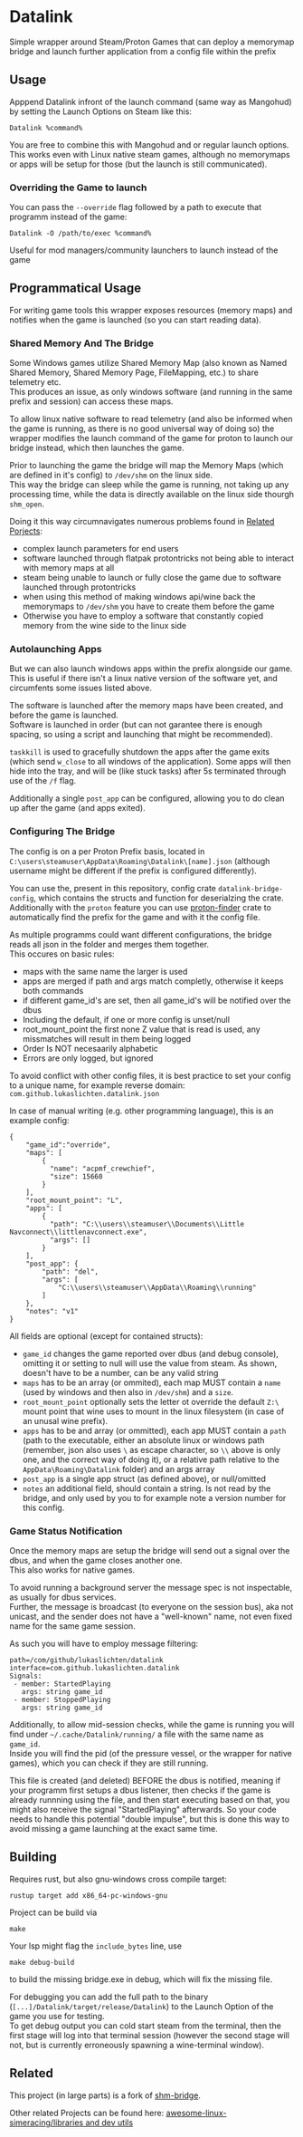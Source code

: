 # Datalink
Simple wrapper around Steam/Proton Games that can deploy a memorymap bridge and launch further application from a config file within the prefix

## Usage
Apppend Datalink infront of the launch command (same way as Mangohud) by setting the Launch Options on Steam like this:
```
Datalink %command%
```

You are free to combine this with Mangohud and or regular launch options.  
This works even with Linux native steam games, although no memorymaps or apps will be setup for those (but the launch is still communicated).

### Overriding the Game to launch
You can pass the `--override` flag followed by a path to execute that programm instead of the game:  
```
Datalink -O /path/to/exec %command%
```
Useful for mod managers/community launchers to launch instead of the game

## Programmatical Usage
For writing game tools this wrapper exposes resources (memory maps) and notifies when the game is launched (so you can start reading data).  
  
### Shared Memory And The Bridge
Some Windows games utilize Shared Memory Map (also known as Named Shared Memory, Shared Memory Page, FileMapping, etc.) to share telemetry etc.  
This produces an issue, as only windows software (and running in the same prefix and session) can access these maps.  
  
To allow linux native software to read telemetry (and also be informed when the game is running, as there is no good universal way of doing so)
the wrapper modifies the launch command of the game for proton to launch our bridge instead, which then launches the game.  

Prior to launching the game the bridge will map the Memory Maps (which are defined in it's config) to `/dev/shm` on the linux side.  
This way the bridge can sleep while the game is running, not taking up any processing time,
while the data is directly available on the linux side thourgh `shm_open`.  
  
Doing it this way circumnavigates numerous problems found in [Related Porjects](#related):
- complex launch parameters for end users
- software launched through flatpak protontricks not being able to interact with memory maps at all
- steam being unable to launch or fully close the game due to software launched through protontricks
- when using this method of making windows api/wine back the memorymaps to `/dev/shm` you have to create them before the game
- Otherwise you have to employ a software that constantly copied memory from the wine side to the linux side

### Autolaunching Apps
But we can also launch windows apps within the prefix alongside our game. 
This is useful if there isn't a linux native version of the software yet, and circumfents some issues listed above.  

The software is launched after the memory maps have been created, and before the game is launched.  
Software is launched in order (but can not garantee there is enough spacing, so using a script and launching that might be recommended).  
  
`taskkill` is used to gracefully shutdown the apps after the game exits (which send `w_close` to all windows of the application).
Some apps will then hide into the tray, and will be (like stuck tasks) after 5s terminated through use of the `/f` flag.  
  
Additionally a single `post_app` can be configured, allowing you to do clean up after the game (and apps exited).  

### Configuring The Bridge
The config is on a per Proton Prefix basis, located in `C:\users\steamuser\AppData\Roaming\Datalink\[name].json`
(although username might be different if the prefix is configured differently).  
  
You can use the, present in this repository, config crate `datalink-bridge-config`,
which contains the structs and function for deserialzing the crate.  
Additionally with the `proton` feature you can use [proton-finder](https://github.com/LukasLichten/proton-finder)
crate to automatically find the prefix for the game and with it the config file.  
  
As multiple programms could want different configurations, the bridge reads all json in the folder and merges them together.  
This occures on basic rules: 
- maps with the same name the larger is used
- apps are merged if path and args match completly, otherwise it keeps both commands
- if different game_id's are set, then all game_id's will be notified over the dbus
 - Including the default, if one or more config is unset/null
- root_mount_point the first none Z value that is read is used, any missmatches will result in them being logged
 - Order Is NOT necesaarily alphabetic
 - Errors are only logged, but ignored
  
To avoid conflict with other config files, it is best practice to set your config to a unique name, 
for example reverse domain: `com.github.lukaslichten.datalink.json`  
  
In case of manual writing (e.g. other programming language), this is an example config:
```
{
    "game_id":"override",
    "maps": [
        {
          "name": "acpmf_crewchief",
          "size": 15660
        }
    ],
    "root_mount_point": "L",
    "apps": [
        {
          "path": "C:\\users\\steamuser\\Documents\\Little Navconnect\\littlenavconnect.exe",
          "args": []
        }
    ],
    "post_app": {
        "path": "del",
        "args": [
            "C:\\users\\steamuser\\AppData\\Roaming\\running"
        ]
    },
    "notes": "v1"
}
```
All fields are optional (except for contained structs):  
 - `game_id` changes the game reported over dbus (and debug console), omitting it or setting to null will use the value from steam. As shown, doesn't have to be a number, can be any valid string
 - `maps` has to be an array (or ommited), each map MUST contain a `name` (used by windows and then also in `/dev/shm`) and a `size`.  
 - `root_mount_point` optionally sets the letter ot override the default `Z:\` mount point that wine uses to mount in the linux filesystem (in case of an unusal wine prefix).
 - `apps` has to be and array (or ommitted), each app MUST contain a `path`
 (path to the executable, either an absolute linux or windows path (remember, json also uses `\` as escape character, so `\\` above is only one, and the correct way of doing it),
 or a relative path relative to the `AppData\Roaming\Datalink` folder) and an args array
 - `post_app` is a single app struct (as defined above), or null/omitted
 - `notes` an additional field, should contain a string. Is not read by the bridge, and only used by you to for example note a version number for this config.


### Game Status Notification
Once the memory maps are setup the bridge will send out a signal over the dbus, and when the game closes another one.  
This also works for native games.
  
To avoid running a background server the message spec is not inspectable, as usually for dbus services.  
Further, the message is broadcast (to everyone on the session bus), aka not unicast, and the sender does not have a "well-known" name,
not even fixed name for the same game session.  
  
As such you will have to employ message filtering:
```
path=/com/github/lukaslichten/datalink
interface=com.github.lukaslichten.datalink
Signals:
 - member: StartedPlaying
   args: string game_id
 - member: StoppedPlaying
   args: string game_id
```
  
Additionally, to allow mid-session checks, while the game is running you will find under 
`~/.cache/Datalink/running/` a file with the same name as `game_id`.  
Inside you will find the pid (of the pressure vessel, or the wrapper for native games),
which you can check if they are still running.  
  
This file is created (and deleted) BEFORE the dbus is notified, meaning if your programm first setups a dbus listener,
then checks if the game is already runnning using the file, and then start executing based on that,
you might also receive the signal "StartedPlaying" afterwards.
So your code needs to handle this potential "double impulse", but this is done this way to avoid missing a game launching at the exact same time.

## Building
Requires rust, but also gnu-windows cross compile target:
```
rustup target add x86_64-pc-windows-gnu
```
  
Project can be build via
```
make
```
  
Your lsp might flag the `include_bytes` line, use
```
make debug-build
```
to build the missing bridge.exe in debug, which will fix the missing file.  
  
For debugging you can add the full path to the binary (`[...]/Datalink/target/release/Datalink`)
to the Launch Option of the game you use for testing.  
To get debug output you can cold start steam from the terminal, then the first stage will log into that terminal session
(however the second stage will not, but is currently erroneously spawning a wine-terminal window).

## Related

This project (in large parts) is a fork of [shm-bridge](https://github.com/poljar/shm-bridge).  
  
Other related Projects can be found here: [awesome-linux-simeracing/libraries and dev utils](https://github.com/LukasLichten/awesome-linux-simracing#libraries-headers-and-other-dev-utils)

